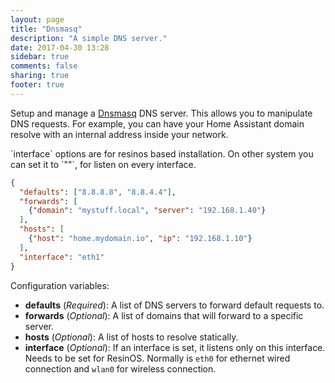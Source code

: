 ```yaml
---
layout: page
title: "Dnsmasq"
description: "A simple DNS server."
date: 2017-04-30 13:28
sidebar: true
comments: false
sharing: true
footer: true
---
```


Setup and manage a [Dnsmasq](http://thekelleys.org.uk/dnsmasq/doc.html) DNS server. This allows you to manipulate DNS requests. For example, you can have your Home Assistant domain resolve with an internal address inside your network.

<p class='note info'>
`interface` options are for resinos based installation. On other system you can set it to `""`, for listen on every interface.
</p>

```json
{
  "defaults": ["8.8.8.8", "8.8.4.4"],
  "forwards": [
    {"domain": "mystuff.local", "server": "192.168.1.40"}
  ],
  "hosts": [
    {"host": "home.mydomain.io", "ip": "192.168.1.10"}
  ],
  "interface": "eth1"
}
```

Configuration variables:

- **defaults** (*Required*): A list of DNS servers to forward default requests to.
- **forwards** (*Optional*): A list of domains that will forward to a specific server.
- **hosts** (*Optional*): A list of hosts to resolve statically.
- **interface** (*Optional*): If an interface is set, it listens only on this interface. Needs to be set for ResinOS. Normally is `eth0` for ethernet wired connection and `wlan0` for wireless connection.
